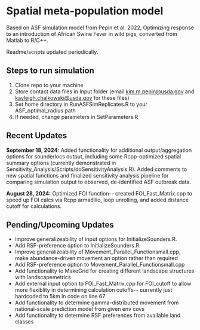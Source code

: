 # Spatial meta-population model   

Based on ASF simulation model from Pepin et al. 2022, Optimizing response to an introduction of African Swine Fever in wild pigs, converted from Matlab to R/C++.    

Readme/scripts updated periodically.    

## Steps to run simulation
1. Clone repo to your machine
2. Store contact data files in Input folder (email kim.m.pepin@usda.gov and kayleigh.chalkowski@usda.gov for these files)
3. Set home directory in RunASFSimReplicates.R to your ASF_optimal_radius path
4. If needed, change parameters in SetParameters.R

## Recent Updates
**September 18, 2024:** Added functionality for additional output/aggregation options for sounderlocs output, including some Rcpp-optimized spatial summary options (currently demonstrated in Sensitivity_Analysis/Scripts/doSensitivityAnalysis.R). Added comments to new spatial functions and finalized sensitivity analysis pipeline for comparing simulation output to observed, de-identified ASF outbreak data.    
    
**August 28, 2024:** Optimized FOI function-- created FOI_Fast_Matrix.cpp to speed up FOI calcs via Rcpp armadillo, loop unrolling, and added distance cutoff for calculations.

## Pending/Upcoming Updates
* Improve generalizeability of input options for InitializeSounders.R.   
* Add RSF-preference option to InitializeSounders.R.   
* Improve generalizeability of Movement_Parallel_Functionsmall.cpp, make abundance-driven movement an option rather than required
* Add RSF-preference option to Movement_Parallel_Functionsmall.cpp
* Add functionality to MakeGrid for creating different landscape structures with landscapemetrics
* Add external input option to FOI_Fast_Matrix.cpp for FOI_cutoff to allow more flexiblity in determining calculation cutoffs-- currently just hardcoded to 5km in code on line 67
* Add functionality to determine gamma-distributed movement from national-scale prediction model from given env covs
* Add functionality to determine RSF preferences from available land classes
